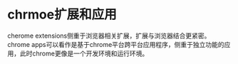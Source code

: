 # chrmoe扩展和应用

cherome extensions侧重于浏览器相关扩展，扩展与浏览器结合更紧密。
chrome apps可以看作是基于chrome平台跨平台应用程序，侧重于独立功能的应用，此时chrome更像是一个开发环境和运行环境。